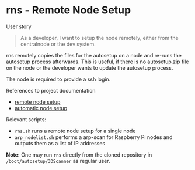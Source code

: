 # rns - Remote Node Setup

User story
> As a developer, I want to setup the node remotely, either from the centralnode or the dev system. 

rns remotely copies the files for the autosetup on a node and re-runs the autosetup process afterwards. This is useful, if there is no autosetup.zip file on the node or the developer wants to update the autosetup process. 

The node is required to provide a ssh login. 

References to project documentation 

* [remote node setup](../../../../blob/master/docs#software-update-process)
* [automatic node setup](../../../../blob/master/docs/autosetup.md)

Relevant scripts:

* `rns.sh` runs a remote node setup for a single node 
* `arp_nodelist.sh` performs a arp-scan for Raspberry Pi nodes and outputs them as a list of IP addresses 

**Note:** One may run `rns` directly from the cloned repository in `/boot/autosetup/3DScanner` as regular user. 
